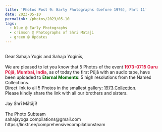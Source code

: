 ```yaml
---
title: 'Photos Post 9: Early Photographs (before 1976), Part 11'
date: 2023-05-10
permalink: /photos/2023/05-10
tags:
  - blue @ Early Photographs
  - crimson @ Photographs of Shri Mataji
  - green @ Updates
---
```


<p>
<br>
Dear Sahaja Yogis and Sahaja Yoginīs,<br>
<br>
We are pleased to let you know that 5 Photos of the event <font color="Crimson"><b>1973-0715 Guru Pūjā, Mumbai, India</b></font>, as of today the first Pūjā with an audio tape, have been uploaded to <font color="DarkGreen"><b>Eternal Moments</b></font>: 5 high resolutions from the Named Collections.<br>
Direct link to all 5 Photos in the smallest gallery: <a href="https://eternalmoments.smugmug.com/Collections/Yogi-Mahajan-Collection/1973/"> 1973 Collection</a>.<br>
Please kindly share the link with all our brothers and sisters.<br>

<br>
Jay Śhrī Mātājī!<br>
<br>
The Photo Subteam<br>
sahajayoga.compilations@gmail.com<br>
https://linktr.ee/comprehensivecompilationsteam<br>
</p>
